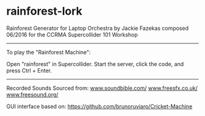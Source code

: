 # rainforest-lork
Rainforest Generator for Laptop Orchestra by Jackie Fazekas
composed 06/2016 for the CCRMA Supercollider 101 Workshop

-------------------------------------------------------------

To play the "Rainforest Machine":

Open "rainforest" in Supercollider. Start the server, 
click the code, and press Ctrl + Enter.

-------------------------------------------------------------

Recorded Sounds Sourced from:
www.soundbible.com/
www.freesfx.co.uk/
www.freesound.org/

GUI interface based on:
https://github.com/brunoruviaro/Cricket-Machine

